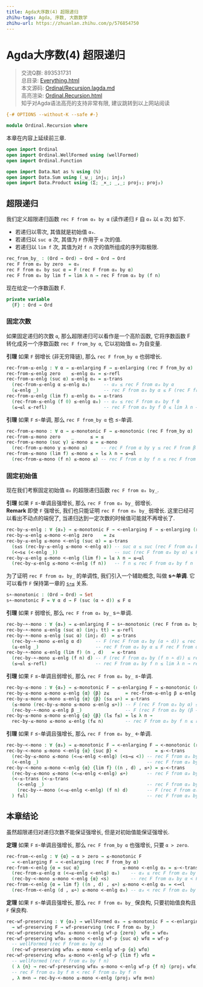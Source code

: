 ```yaml
---
title: Agda大序数(4) 超限递归
zhihu-tags: Agda, 序数, 大数数学
zhihu-url: https://zhuanlan.zhihu.com/p/576854750
---
```


# Agda大序数(4) 超限递归

> 交流Q群: 893531731  
> 总目录: [Everything.html](https://choukh.github.io/agda-lvo/Everything.html)  
> 本文源码: [Ordinal/Recursion.lagda.md](https://github.com/choukh/agda-lvo/blob/main/src/Ordinal/Recursion.lagda.md)  
> 高亮渲染: [Ordinal.Recursion.html](https://choukh.github.io/agda-lvo/Ordinal.Recursion.html)  
> 知乎对Agda语法高亮的支持非常有限, 建议跳转到以上网站阅读  

```agda
{-# OPTIONS --without-K --safe #-}

module Ordinal.Recursion where
```

本章在内容上延续前三章.

```agda
open import Ordinal
open import Ordinal.WellFormed using (wellFormed)
open import Ordinal.Function

open import Data.Nat as ℕ using (ℕ)
open import Data.Sum using (_⊎_; inj₁; inj₂)
open import Data.Product using (Σ; _×_; _,_; proj₁; proj₂)
```

## 超限递归

我们定义超限递归函数 `rec F from α₀ by α` (读作递归 `F` 自 `α₀` 以 `α` 次) 如下.

- 若递归以零次, 其值就是初始值 `α₀`.
- 若递归以 `suc α` 次, 其值为 `F` 作用于 `α` 次的值.
- 若递归以 `lim f` 次, 其值为对 `f n` 次的值所组成的序列取极限.

```agda
rec_from_by_ : (Ord → Ord) → Ord → Ord → Ord
rec F from α₀ by zero  = α₀
rec F from α₀ by suc α = F (rec F from α₀ by α)
rec F from α₀ by lim f = lim λ n → rec F from α₀ by (f n)
```

现在给定一个序数函数 F.

```agda
private variable
  {F} : Ord → Ord
```

### 固定次数

如果固定递归的次数 `α`, 那么超限递归可以看作是一个高阶函数, 它将序数函数 F 转化成另一个序数函数 `rec F from_by α`, 它以初始值 `α₀` 为自变量.

**引理** 如果 `F` 弱增长 (非无穷降链), 那么 `rec F from_by α` 也弱增长.

```agda
rec-from-≤-enlg : ∀ α → ≤-enlarging F → ≤-enlarging (rec F from_by α)
rec-from-≤-enlg zero    ≤-enlg α₀ = ≤-refl
rec-from-≤-enlg (suc α) ≤-enlg α₀ = ≤-trans
  (rec-from-≤-enlg α ≤-enlg α₀)     -- α₀ ≤ rec F from α₀ by α
  (≤-enlg _)                        -- rec F from α₀ by α ≤ F (rec F from α₀ by α)
rec-from-≤-enlg (lim f) ≤-enlg α₀ = ≤-trans
  (rec-from-≤-enlg (f 0) ≤-enlg α₀) -- α₀ ≤ rec F from α₀ by f 0
  (≤→≤l ≤-refl)                     -- rec F from α₀ by f 0 ≤ lim λ n → rec F from α₀ by f n
```

**引理** 如果 `F` ≤-单调, 那么 `rec F from_by α` 也 ≤-单调.

```agda
rec-from-≤-mono : ∀ α → ≤-monotonic F → ≤-monotonic (rec F from_by α)
rec-from-≤-mono zero    _      ≤ = ≤
rec-from-≤-mono (suc γ) ≤-mono ≤ = ≤-mono
  (rec-from-≤-mono γ ≤-mono ≤)     -- rec F from α by γ ≤ rec F from β by γ
rec-from-≤-mono (lim f) ≤-mono ≤ = l≤ λ n → ≤→≤l
  (rec-from-≤-mono (f n) ≤-mono ≤) -- rec F from α by f n ≤ rec F from β by f n
```

### 固定初始值

现在我们考察固定初始值 `α₀` 的超限递归函数 `rec F from α₀ by_`.

**引理** 如果 `F` ≤-单调且强增长, 那么 `rec F from α₀ by_` 弱增长.  
**Remark** 即使 `F` 强增长, 我们也只能证明 `rec F from α₀ by_` 弱增长. 这里已经可以看出不动点的端倪了, 当递归达到一定次数的时候值可能就不再增长了.

```agda
rec-by-≤-enlg : ∀ {α₀} → ≤-monotonic F → <-enlarging F → ≤-enlarging (rec F from α₀ by_)
rec-by-≤-enlg ≤-mono <-enlg zero    = z≤
rec-by-≤-enlg ≤-mono <-enlg (suc α) = ≤-trans
  (s≤s (rec-by-≤-enlg ≤-mono <-enlg α)) -- suc α ≤ suc (rec F from α₀ by α)
  (<→s≤ (<-enlg _))                     -- suc (rec F from α₀ by α) ≤ F (rec F from α₀ by α)
rec-by-≤-enlg ≤-mono <-enlg (lim f) = l≤ λ n → ≤→≤l
  (rec-by-≤-enlg ≤-mono <-enlg (f n))   -- f n ≤ rec F from α₀ by f n
```

为了证明 `rec F from α₀ by_` 的单调性, 我们引入一个辅助概念, 叫做 **s∸单调**. 它可以看作 `F` 保持第一章的 [`s∸≤`](Ordinal.html#7532) 关系.

```agda
s∸-monotonic : (Ord → Ord) → Set
s∸-monotonic F = ∀ α d → F (suc (α ∸ d)) ≤ F α
```

**引理** 如果 `F` 弱增长, 那么 `rec F from α₀ by_` s∸单调.

```agda
rec-by-∸-mono : ∀ {α₀} → ≤-enlarging F → s∸-monotonic (rec F from α₀ by_)
rec-by-∸-mono ≤-enlg (suc α) (inj₁ tt) = ≤-refl
rec-by-∸-mono ≤-enlg (suc α) (inj₂ d)  = ≤-trans
  (rec-by-∸-mono ≤-enlg α d)     -- F (rec F from α₀ by (α ∸ d)) ≤ rec F from α₀ by α
  (≤-enlg _)                     -- rec F from α₀ by α ≤ F rec F from α₀ by α
rec-by-∸-mono ≤-enlg (lim f) (n , d)   = ≤-trans
  (rec-by-∸-mono ≤-enlg (f n) d) -- F (rec F from α₀ by (f n ∸ d)) ≤ rec F from α₀ by f n
  (≤→≤l ≤-refl)                  -- rec F from α₀ by f n ≤ lim λ n → rec F from α₀ by f n
```

**引理** 如果 `F` ≤-单调且弱增长, 那么 `rec F from α₀ by_` ≤-单调.

```agda
rec-by-≤-mono : ∀ {α₀} → ≤-monotonic F → ≤-enlarging F → ≤-monotonic (rec F from α₀ by_)
rec-by-≤-mono ≤-mono ≤-enlg {α} {β} z≤      = rec-from-≤-enlg β ≤-enlg _
rec-by-≤-mono ≤-mono ≤-enlg {α} {β} (s≤ ≤∸) = ≤-trans
  (≤-mono (rec-by-≤-mono ≤-mono ≤-enlg ≤∸)) -- F (rec F from α₀ by α) ≤ F (rec F from α₀ by (β ∸ d))
  (rec-by-∸-mono ≤-enlg β _)                -- F (rec F from α₀ by (β ∸ d)) ≤ rec F from α₀ by β
rec-by-≤-mono ≤-mono ≤-enlg {α} {β} (l≤ f≤) = l≤ λ n →
  rec-by-≤-mono ≤-mono ≤-enlg (f≤ n)        -- rec F from α₀ by f n ≤ rec F from α₀ by β
```

**引理** 如果 `F` ≤-单调且强增长, 那么 `rec F from α₀ by_` <-单调.

```agda
rec-by-<-mono : ∀ {α₀} → ≤-monotonic F → <-enlarging F → <-monotonic (rec F from α₀ by_)
rec-by-<-mono ≤-mono <-enlg {α} {suc β} <              = ≤-<-trans
  (rec-by-≤-mono ≤-mono (<⇒≤-enlg <-enlg) (<s→≤ <)) -- rec F from α₀ by α ≤ rec F from α₀ by β
  (<-enlg _)                                        -- rec F from α₀ by β < F (rec F from α₀ by β)
rec-by-<-mono ≤-mono <-enlg {α} {lim f} ((n , d) , ≤∸) = ≤-<-trans
  (rec-by-≤-mono ≤-mono (<⇒≤-enlg <-enlg) ≤∸)       -- rec F from α₀ by α ≤ rec F from α₀ by (f n ∸ d)
  (<-≤-trans (<-≤-trans
    (<-enlg _)                                      -- rec F from α₀ by (f n ∸ d) < F (rec F from α₀ by (f n ∸ d))
    (rec-by-∸-mono (<⇒≤-enlg <-enlg) (f n) d)       -- F (rec F from α₀ by (f n ∸ d)) ≤ rec F from α₀ by f n
  ) f≤l)                                            -- rec F from α₀ by f n ≤ lim λ n → rec F from α₀ by f n
```

## 本章结论

虽然超限递归对递归次数不能保证强增长, 但是对初始值能保证强增长.

**定理** 如果 `F` ≤-单调且强增长, 那么 `rec F from_by α` 也强增长, 只要 `α > zero`.

```agda
rec-from-<-enlg : ∀ {α} → α > zero → ≤-monotonic F
  → <-enlarging F → <-enlarging (rec F from_by α)
rec-from-<-enlg {α = suc α} _              ≤-mono <-enlg α₀ = ≤-<-trans
  (rec-from-≤-enlg α (<⇒≤-enlg <-enlg) α₀)    -- α₀ ≤ rec F from α₀ by α
  (rec-by-<-mono ≤-mono <-enlg {α} <s)        -- rec F from α₀ by α < F (rec F from α₀ by α)
rec-from-<-enlg {α = lim f} ((n , d) , ≤∸) ≤-mono <-enlg α₀ = <→<l
  (rec-from-<-enlg (d , ≤∸) ≤-mono <-enlg α₀) -- α₀ < rec F from α₀ by f n
```

**定理** 如果 `F` ≤-单调且强增长, 那么 `rec F from α₀ by_` 保良构, 只要初始值良构且 `F` 保良构.

```agda
rec-wf-preserving : ∀ {α₀} → wellFormed α₀ → ≤-monotonic F → <-enlarging F
  → wf-preserving F → wf-preserving (rec F from α₀ by_)
rec-wf-preserving wfα₀ ≤-mono <-enlg wf-p {zero}  wfα = wfα₀
rec-wf-preserving wfα₀ ≤-mono <-enlg wf-p {suc α} wfα = wf-p
  -- wellFormed (rec F from α₀ by α)
  (rec-wf-preserving wfα₀ ≤-mono <-enlg wf-p {α} wfα)
rec-wf-preserving wfα₀ ≤-mono <-enlg wf-p {lim f} wfα =
  -- wellFormed (rec F from α₀ by f n)
  ( λ {n} → rec-wf-preserving wfα₀ ≤-mono <-enlg wf-p {f n} (proj₁ wfα) )
  -- rec F from α₀ by f m < rec F from α₀ by f n
  , λ m<n → rec-by-<-mono ≤-mono <-enlg (proj₂ wfα m<n)
```
